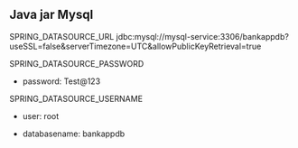 ## Java jar Mysql 

SPRING_DATASOURCE_URL
jdbc:mysql://mysql-service:3306/bankappdb?useSSL=false&serverTimezone=UTC&allowPublicKeyRetrieval=true

SPRING_DATASOURCE_PASSWORD
- password: Test@123

SPRING_DATASOURCE_USERNAME
- user: root

- databasename: bankappdb

